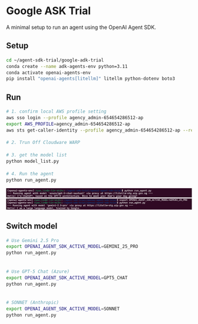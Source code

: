 # Google ASK Trial

A minimal setup to run an agent using the OpenAI Agent SDK.

## Setup

```bash
cd ~/agent-sdk-trial/google-adk-trial
conda create --name adk-agents-env python=3.11
conda activate openai-agents-env
pip install "openai-agents[litellm]" litellm python-dotenv boto3
```

## Run
```bash
# 1. confirm local AWS profile setting
aws sso login --profile agency_admin-654654286512-ap
export AWS_PROFILE=agency_admin-654654286512-ap
aws sts get-caller-identity --profile agency_admin-654654286512-ap --region ap-southeast-1

# 2. Trun Off Cloudware WARP

# 3. get the model list
python model_list.py

# 4. Run the agent
python run_agent.py
```

![alt text](image.png)
![alt text](image-1.png)

## Switch model
```bash
# Use Gemini 2.5 Pro
export OPENAI_AGENT_SDK_ACTIVE_MODEL=GEMINI_25_PRO
python run_agent.py


# Use GPT-5 Chat (Azure)
export OPENAI_AGENT_SDK_ACTIVE_MODEL=GPT5_CHAT
python run_agent.py


# SONNET (Anthropic)
export OPENAI_AGENT_SDK_ACTIVE_MODEL=SONNET
python run_agent.py
```



